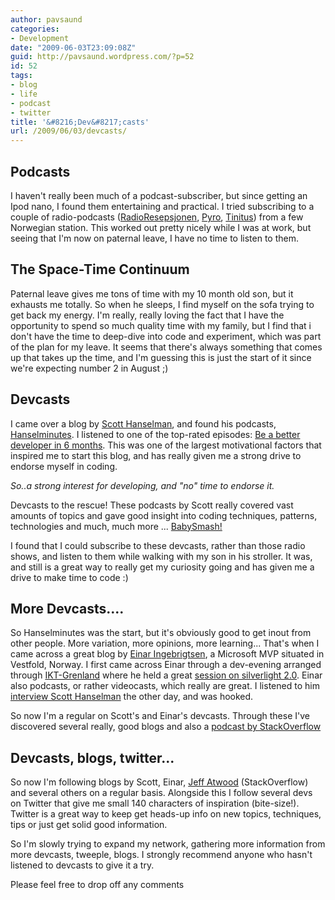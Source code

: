 ```yaml
---
author: pavsaund
categories:
- Development
date: "2009-06-03T23:09:08Z"
guid: http://pavsaund.wordpress.com/?p=52
id: 52
tags:
- blog
- life
- podcast
- twitter
title: '&#8216;Dev&#8217;casts'
url: /2009/06/03/devcasts/
---
```


<h2><strong>Podcasts</strong></h2>
I haven't really been much of a podcast-subscriber, but since getting an Ipod nano, I found them entertaining and practical. I tried subscribing to a couple of radio-podcasts (<a href="http://nrkp3.no/radioresepsjonen/" target="_blank">RadioResepsjonen</a>, <a href="http://www.nrk.no/pyro/" target="_blank">Pyro</a>, <a href="http://nrk.no/p3/program/tinitus/" target="_blank">Tinitus</a>) from a few Norwegian station. This worked out pretty nicely while I was at work, but seeing that I'm now on paternal leave, I have no time to listen to them.
<h2><strong>The Space-Time Continuum
</strong></h2>
Paternal leave gives me tons of time with my 10 month old son, but it exhausts me totally. So when he sleeps, I find myself on the sofa trying to get back my energy. I'm really, really loving the fact that I have the opportunity to spend so much quality time with my family, but I find that i don't have the time to deep-dive into code and experiment, which was part of the plan for my leave. It seems that there's always something that comes up that takes up the time, and I'm guessing this is just the start of it since we're expecting number 2 in August ;)
<h2><strong>Devcasts</strong></h2>
I came over a blog by <a href="http://www.hanselman.com/blog/" target="_blank">Scott Hanselman</a>, and found his podcasts, <a href="http://www.hanselminutes.com/" target="_blank">Hanselminutes</a>. I listened to one of the top-rated episodes: <a href="http://www.hanselman.com/blog/HanselminutesPodcast72BeABetterDeveloperInSixMonths.aspx" target="_blank">Be a better developer in 6 months</a>. This was one of the largest motivational factors that inspired me to start this blog, and has really given me a strong drive to endorse myself in coding.

<em>So..a strong interest for developing, and "no" time to endorse it.</em>

Devcasts to the rescue! These podcasts by Scott really covered vast amounts of topics and gave good insight into coding techniques, patterns, technologies and much, much more ... <a href="http://www.hanselman.com/babysmash/" target="_blank">BabySmash!</a>

I found that I could subscribe to these devcasts, rather than those radio shows, and listen to them while walking with my son in his stroller. It was, and still is a great way to really get my curiosity going and has given me a drive to make time to code :)
<h2><strong>More Devcasts....</strong></h2>
So Hanselminutes was the start, but it's obviously good to get inout from other people. More variation, more opinions, more learning... That's when I came across a great blog by <a href="http://www.ingebrigtsen.info/" target="_blank">Einar Ingebrigtsen</a>, a Microsoft MVP situated in Vestfold, Norway. I first came across Einar through a dev-evening arranged through <a href="http://www.iktgrenland.no/" target="_blank">IKT-Grenland</a> where he held a great <a href="http://www.iktgrenland.no/Utviklerforum/Kalender/27.-november-2008-19-45-00-Silverlight-2.0" target="_blank">session on silverlight 2.0</a>. Einar also podcasts, or rather videocasts, which really are great. I listened to him <a href="http://www.ingebrigtsen.info/post/2009/03/27/Chitchat-with-Scott-Hanselman.aspx" target="_blank">interview Scott Hanselman</a> the other day, and was hooked.

So now I'm a regular on Scott's and Einar's devcasts. Through these I've discovered several really, good blogs and also a <a href="http://blog.stackoverflow.com/category/podcasts/" target="_blank">podcast by StackOverflow</a>
<h2><strong>Devcasts, blogs, twitter...</strong></h2>
So now I'm following blogs by Scott, Einar, <a href="http://www.codinghorror.com/blog/archives/001101.html" target="_blank">Jeff Atwood</a> (StackOverflow) and several others on a regular basis. Alongside this I follow several devs on Twitter that give me small 140 characters of inspiration (bite-size!). Twitter is a great way to keep get heads-up info on new topics, techniques, tips or just get solid good information.

So I'm slowly trying to expand my network, gathering more information from more devcasts, tweeple, blogs. I strongly recommend anyone who hasn't listened to devcasts to give it a try.

Please feel free to drop off any comments